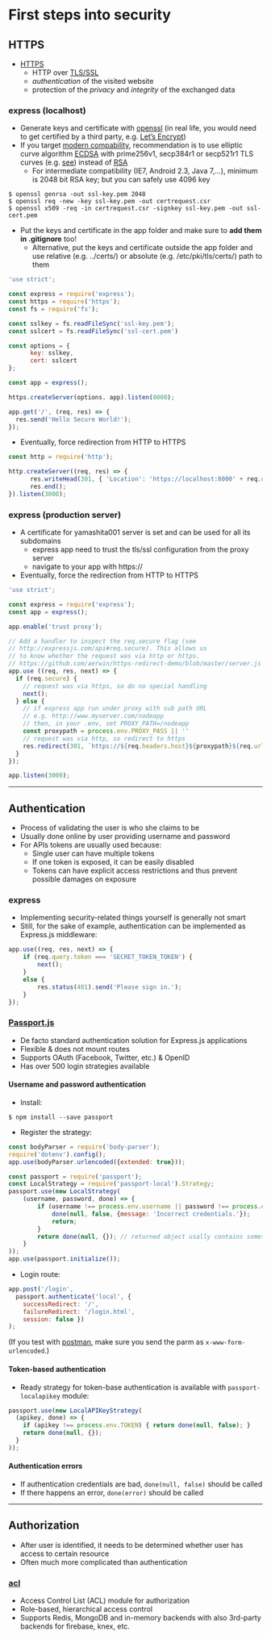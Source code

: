 # First steps into security

## HTTPS

* [HTTPS](https://en.wikipedia.org/wiki/HTTPS)
  * HTTP over [TLS/SSL](https://en.wikipedia.org/wiki/Transport_Layer_Security)
  * _authentication_ of the visited website 
  * protection of the _privacy_ and _integrity_ of the exchanged data

### express (localhost)

* Generate keys and certificate with [openssl](https://www.openssl.org/) (in real life, you would need to get certified by a third party, e.g. [Let’s Encrypt](https://letsencrypt.org/))
* If you target [modern compability](https://wiki.mozilla.org/Security/Server_Side_TLS#Modern_compatibility), recommendation is to use elliptic curve algorithm [ECDSA](https://en.wikipedia.org/wiki/Elliptic_Curve_Digital_Signature_Algorithm) with prime256v1, secp384r1 or secp521r1 TLS curves (e.g. [see](https://msol.io/blog/tech/create-a-self-signed-ecc-certificate/)) instead of [RSA](https://en.wikipedia.org/wiki/RSA_(cryptosystem))
  * For intermediate compatibility (IE7, Android 2.3, Java 7,...), minimum is 2048 bit RSA key; but you can safely use 4096 key

```shell
$ openssl genrsa -out ssl-key.pem 2048
$ openssl req -new -key ssl-key.pem -out certrequest.csr
$ openssl x509 -req -in certrequest.csr -signkey ssl-key.pem -out ssl-cert.pem
```

* Put the keys and certificate in the app folder and make sure to **add them in .gitignore** too!
  * Alternative, put the keys and certificate outside the app folder and use relative (e.g. ../certs/) or absolute (e.g. /etc/pki/tls/certs/) path to them

```javascript
'use strict';

const express = require('express');
const https = require('https');
const fs = require('fs');

const sslkey = fs.readFileSync('ssl-key.pem');
const sslcert = fs.readFileSync('ssl-cert.pem')

const options = {
      key: sslkey,
      cert: sslcert
};

const app = express();

https.createServer(options, app).listen(8000);

app.get('/', (req, res) => {
  res.send('Hello Secure World!');
});
```

* Eventually, force redirection from HTTP to HTTPS

```javascript
const http = require('http');

http.createServer((req, res) => {
      res.writeHead(301, { 'Location': 'https://localhost:8000' + req.url });
      res.end();
}).listen(3000);
```

### express (production server)

* A certificate for yamashita001 server is set and can be used for all its subdomains
  * express app need to trust the tls/ssl configuration from the proxy server
  * navigate to your app with https://
* Eventually, force the redirection from HTTP to HTTPS

```javascript
'use strict';

const express = require('express');
const app = express();

app.enable('trust proxy');

// Add a handler to inspect the req.secure flag (see 
// http://expressjs.com/api#req.secure). This allows us 
// to know whether the request was via http or https.
// https://github.com/aerwin/https-redirect-demo/blob/master/server.js
app.use ((req, res, next) => {
  if (req.secure) {
    // request was via https, so do no special handling
    next();
  } else {
    // if express app run under proxy with sub path URL
    // e.g. http://www.myserver.com/nodeapp
    // then, in your .env, set PROXY_PATH=/nodeapp
    const proxypath = process.env.PROXY_PASS || '' 
    // request was via http, so redirect to https
    res.redirect(301, `https://${req.headers.host}${proxypath}${req.url}`);
  }
});

app.listen(3000);
```

---

## Authentication

* Process of validating the user is who she claims to be
* Usually done online by user providing username and password
* For APIs tokens are usually used because:
   * Single user can have multiple tokens
   * If one token is exposed, it can be easily disabled
   * Tokens can have explicit access restrictions and thus prevent possible damages on exposure


### express

* Implementing security-related things yourself is generally not smart
* Still, for the sake of example, authentication can be implemented as Express.js middleware:

```javascript
app.use((req, res, next) => {
    if (req.query.token === 'SECRET_TOKEN_TOKEN') {
        next();
    }
    else {
        res.status(401).send('Please sign in.');
    }
});
```

### [Passport.js](http://passportjs.org/)

* De facto standard authentication solution for Express.js applications
* Flexible & does not mount routes
* Supports OAuth (Facebook, Twitter, etc.) & OpenID 
* Has over 500 login strategies available

#### Username and password authentication

* Install:

```shell
$ npm install --save passport
```

* Register the strategy:

```javascript
const bodyParser = require('body-parser');
require('dotenv').config();
app.use(bodyParser.urlencoded({extended: true}));

const passport = require('passport');
const LocalStrategy = require('passport-local').Strategy;
passport.use(new LocalStrategy(
    (username, password, done) => {
        if (username !== process.env.username || password !== process.env.password) {
            done(null, false, {message: 'Incorrect credentials.'});
            return;
        }
        return done(null, {}); // returned object usally contains something to identify the user
    }
));
app.use(passport.initialize());
```

* Login route:

```javascript
app.post('/login', 
  passport.authenticate('local', { 
    successRedirect: '/', 
    failureRedirect: '/login.html', 
    session: false })
);

```

(If you test with [postman](https://www.getpostman.com/), make sure you send the parm as `x-www-form-urlencoded`.)

#### Token-based authentication

* Ready strategy for token-base authentication is available with `passport-localapikey` module:

```javascript
passport.use(new LocalAPIKeyStrategy(
  (apikey, done) => {
    if (apikey !== process.env.TOKEN) { return done(null, false); }
    return done(null, {});
  }
));
```

#### Authentication errors

* If authentication credentials are bad, `done(null, false)` should be called
* If there happens an error, `done(error)` should be called

---

## Authorization

* After user is identified, it needs to be determined whether user has access to certain resource
* Often much more complicated than authentication


### [acl](https://www.npmjs.com/package/acl)

* Access Control List (ACL) module for authorization
* Role-based, hierarchical access control
* Supports Redis, MongoDB and in-memory backends with also 3rd-party backends for firebase, knex, etc.

<!---

#### Example

* with [localhost https and passport](https://github.com/patrick-ausderau/https-and-passport)
-->
